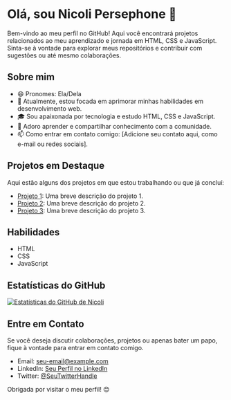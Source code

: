# Olá, sou Nicoli Persephone 👋

Bem-vindo ao meu perfil no GitHub! Aqui você encontrará projetos relacionados ao meu aprendizado e jornada em HTML, CSS e JavaScript. Sinta-se à vontade para explorar meus repositórios e contribuir com sugestões ou até mesmo colaborações.

## Sobre mim

- 😄 Pronomes: Ela/Dela
- 🌱 Atualmente, estou focada em aprimorar minhas habilidades em desenvolvimento web.
- 🎓 Sou apaixonada por tecnologia e estudo HTML, CSS e JavaScript.
- 💬 Adoro aprender e compartilhar conhecimento com a comunidade.
- 📫 Como entrar em contato comigo: [Adicione seu contato aqui, como e-mail ou redes sociais].

## Projetos em Destaque

Aqui estão alguns dos projetos em que estou trabalhando ou que já concluí:

- [Projeto 1](link-para-o-projeto-1): Uma breve descrição do projeto 1.
- [Projeto 2](link-para-o-projeto-2): Uma breve descrição do projeto 2.
- [Projeto 3](link-para-o-projeto-3): Uma breve descrição do projeto 3.

## Habilidades

- HTML
- CSS
- JavaScript

## Estatísticas do GitHub

[![Estatísticas do GitHub de Nicoli](https://github-readme-stats.vercel.app/api?username=seu-nome-de-usuário&show_icons=true&theme=radical)](https://github.com/seu-nome-de-usuário)

## Entre em Contato

Se você deseja discutir colaborações, projetos ou apenas bater um papo, fique à vontade para entrar em contato comigo.

- Email: [seu-email@example.com](mailto:seu-email@example.com)
- LinkedIn: [Seu Perfil no LinkedIn](https://www.linkedin.com/in/seu-perfil/)
- Twitter: [@SeuTwitterHandle](https://twitter.com/SeuTwitterHandle)

Obrigada por visitar o meu perfil! 😊
